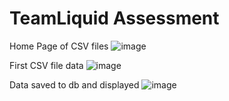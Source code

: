 # TeamLiquid Assessment
 
Home Page of CSV files
![image](https://user-images.githubusercontent.com/77279547/170882463-1cc47376-9824-4c94-a54e-09b8c2cd22c5.png)

First CSV file data
![image](https://user-images.githubusercontent.com/77279547/170882477-52f940d1-8d6f-4da7-a150-e62b446d99e6.png)

Data saved to db and displayed
![image](https://user-images.githubusercontent.com/77279547/170882503-22653377-55c2-46fe-aee9-321083c9120b.png)


